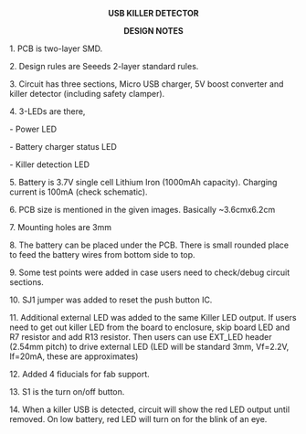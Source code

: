 <p align="center">
    <strong>USB KILLER DETECTOR</strong>
</p>
<p align="center">
    <strong></strong>
</p>
<p align="center">
    <strong>DESIGN NOTES</strong>
</p>
<p>
    1. PCB is two-layer SMD.
</p>
<p>
    2. Design rules are Seeeds 2-layer standard rules.
</p>
<p>
    3. Circuit has three sections, Micro USB charger, 5V boost converter and
    killer detector (including safety clamper).
</p>
<p>
    4. 3-LEDs are there,
</p>
<p>
    - Power LED
</p>
<p>
    - Battery charger status LED
</p>
<p>
    - Killer detection LED
</p>
<p>
    5. Battery is 3.7V single cell Lithium Iron (1000mAh capacity). Charging
    current is 100mA (check schematic).
</p>
<p>
    6. PCB size is mentioned in the given images. Basically ~3.6cmx6.2cm
</p>
<p>
    7. Mounting holes are 3mm
</p>
<p>
    8. The battery can be placed under the PCB. There is small rounded place to
    feed the battery wires from bottom side to top.
</p>
<p>
    9. Some test points were added in case users need to check/debug circuit
    sections.
</p>
<p>
    10. SJ1 jumper was added to reset the push button IC.
</p>
<p>
    11. Additional external LED was added to the same Killer LED output. If
    users need to get out killer LED from the board to enclosure, skip board
    LED and R7 resistor and add R13 resistor. Then users can use EXT_LED header
    (2.54mm pitch) to drive external LED (LED will be standard 3mm, Vf=2.2V,
    If=20mA, these are approximates)
</p>
<p>
    12. Added 4 fiducials for fab support.
</p>
<p>
    13. S1 is the turn on/off button.
</p>
<p>
    14. When a killer USB is detected, circuit will show the red LED output
    until removed. On low battery, red LED will turn on for the blink of an
    eye.
</p>
